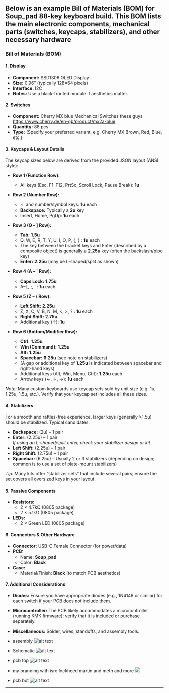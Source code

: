 Below is an example Bill of Materials (BOM) for Soup_pad 88‐key keyboard build. This BOM lists the main electronic components, mechanical parts (switches, keycaps, stabilizers), and other necessary hardware
---

### Bill of Materials (BOM)

#### 1. Display
- **Component:** SSD1306 OLED Display  
- **Size:** 0.96″ (typically 128×64 pixels)  
- **Interface:** I2C  
- **Notes:** Use a black-fronted module if aesthetics matter.

#### 2. Switches
- **Component:** Cherry MX blue Mechanical Switches  these guys https://www.cherry.de/en-gb/product/mx2a-blue
- **Quantity:** 88 pcs  
- **Type:** (Specify your preferred variant, e.g. Cherry MX Brown, Red, Blue, etc.)

#### 3. Keycaps & Layout Details
The keycap sizes below are derived from the provided JSON layout (ANSI style):

- **Row 1 (Function Row):**  
  - All keys (Esc, F1–F12, PrtSc, Scroll Lock, Pause Break): **1u**

- **Row 2 (Number Row):**  
  - ~\` and number/symbol keys: **1u** each  
  - **Backspace:** Typically a **2u** key  
  - Insert, Home, PgUp: **1u** each

- **Row 3 (Q – ] Row):**  
  - **Tab:** **1.5u**  
  - Q, W, E, R, T, Y, U, I, O, P, {, } : **1u** each  
  - The key between the bracket keys and Enter (described by a composite object) is generally a **2.25u** key (often the backslash/pipe key)  
  - **Enter:** **2.25u** (may be L-shaped/split as shown)

- **Row 4 (A – ' Row):**  
  - **Caps Lock:** **1.75u**  
  - A–L, ;, ' : **1u** each

- **Row 5 (Z – / Row):**  
  - **Left Shift:** **2.25u**  
  - Z, X, C, V, B, N, M, <, >, ? : **1u** each  
  - **Right Shift:** **2.75u**  
  - Additional key (↑): **1u**

- **Row 6 (Bottom/Modifier Row):**  
  - **Ctrl:** **1.25u**  
  - **Win (Command):** **1.25u**  
  - **Alt:** **1.25u**  
  - **Spacebar:** **6.25u** (see note on stabilizers)  
  - (A gap or additional key of **1.25u** is indicated between spacebar and right-hand keys)  
  - Additional keys (Alt, Win, Menu, Ctrl): **1.25u** each  
  - Arrow keys (←, ↓, →): **1u** each

*Note:* Many custom keyboards use keycap sets sold by unit size (e.g. 1u, 1.25u, 1.5u, etc.). Verify that your keycap set includes all these sizes.

#### 4. Stabilizers
For a smooth and rattles-free experience, larger keys (generally >1.5u) should be stabilized. Typical candidates:
- **Backspace:** (2u) – 1 pair
- **Enter:** (2.25u) – 1 pair  
  *If using an L-shaped/split enter, check your stabilizer design or kit.*
- **Left Shift:** (2.25u) – 1 pair
- **Right Shift:** (2.75u) – 1 pair
- **Spacebar:** (6.25u) – Usually 2 or 3 stabilizers (depending on design; common is to use a set of plate-mount stabilizers)

*Tip:* Many kits offer “stabilizer sets” that include several pairs; ensure the set covers all oversized keys in your layout.

#### 5. Passive Components
- **Resistors:**
  - 2 × 4.7kΩ (0805 package)
  - 2 × 5.1kΩ (0805 package)
- **LEDs:**
  - 2 × Green LED (0805 package)

#### 6. Connectors & Other Hardware
- **Connector:** USB-C Female Connector (for power/data)
- **PCB:**  
  - Name: **Soup_pad**  
  - Color: **Black**
- **Case:**  
  - Material/Finish: **Black** (to match PCB aesthetics)

#### 7. Additional Considerations
- **Diodes:** Ensure you have appropriate diodes (e.g., 1N4148 or similar) for each switch if your PCB does not include them.
- **Microcontroller:** The PCB likely accommodates a microcontroller (running KMK firmware); verify that it is included or purchase separately.
- **Miscellaneous:** Solder, wires, standoffs, and assembly tools.
- assembly
![alt text](image.png)
- Schematic
![alt text](image-1.png)
- pcb top
![alt text](image-4.png)
- my branding with isro lockheed martin and meth and more 
![](image-2.png)

- pcb bot 
![alt text](image-3.png)
---
